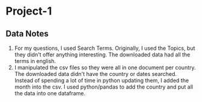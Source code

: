 # Project-1

## Data Notes
1. For my questions, I used Search Terms.  Originally, I used the Topics, but they didn't offer anything interesting. The downloaded data had all the terms in english.
2. I manipulated the csv files so they were all in one document per country. The downloaded data didn't have the country or dates searched.  Instead of spending a lot of time in python updating them, I added the month into the csv.  I used python/pandas to add the country and put all the data into one dataframe.
